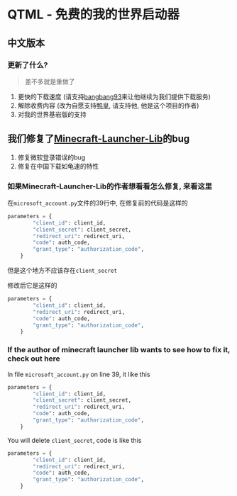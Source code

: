 # QTML - 免费的我的世界启动器

## 中文版本

### 更新了什么?

> 差不多就是重做了

1. 更快的下载速度 (请支持[bangbang93](https://afdian.net/@bangbang93)来让他继续为我们提供下载服务)
2. 解除收费内容 (改为自愿支持[鸭皇](https://afdian.net/@chenmy1903), 请支持他, 他是这个项目的作者)
3. 对我的世界基岩版的支持

## 我们修复了[Minecraft-Launcher-Lib](https://minecraft-launcher-lib.readthedocs.io/)的bug

1. 修复微软登录错误的bug
2. 修复在中国下载如龟速的特性

### 如果Minecraft-Launcher-Lib的作者想看看怎么修复, 来看这里

在`microsoft_account.py`文件的39行中, 在修复前的代码是这样的

```python
parameters = {
        "client_id": client_id,
        "client_secret": client_secret,
        "redirect_uri": redirect_uri,
        "code": auth_code,
        "grant_type": "authorization_code",
    }
```

但是这个地方不应该存在`client_secret`

修改后它是这样的

```python
parameters = {
        "client_id": client_id,
        "redirect_uri": redirect_uri,
        "code": auth_code,
        "grant_type": "authorization_code",
    }
```



### If the author of minecraft launcher lib wants to see how to fix it, check out here

In file `microsoft_account.py` on line 39, it like this

```python
parameters = {
        "client_id": client_id,
        "client_secret": client_secret,
        "redirect_uri": redirect_uri,
        "code": auth_code,
        "grant_type": "authorization_code",
    }
```

You will delete `client_secret`, code is like this

```python
parameters = {
        "client_id": client_id,
        "redirect_uri": redirect_uri,
        "code": auth_code,
        "grant_type": "authorization_code",
    }
```
